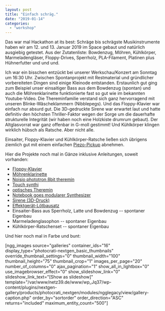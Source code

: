 ```yaml
---
layout: post
title: "Einfach schräg."
date: "2019-01-14"
categories: 
  - "workshop"
---
```


Das war mal Hackathon at its best: Schräge bis schrägste Musikinstrumente haben wir am 12. und 13. Januar 2019 im Space gebaut und natürlich ausgiebig getestet. Aus der Zutatenliste: Bowdenzug, Möhren, Kühlkörper, Marmeladengläser, Floppy-Drives, Sperrholz, PLA-Filament, Platinen plus Hühnerfutter und und und.

Ich war ein bisschen entzückt bei unserer Werkschau/Konzert am Sonntag um 16:30 Uhr. Zwischen Spontanprojekt mit Restmaterial und gründlicher vorbereiteten Dingen sind einige Kleinode entstanden. Erstaunlich gut ging zum Beispiel unser einsaitiger Bass aus dem Bowdenzug (spontan) und auch die Möhrenklarinette funktionierte fast so gut wie im bekannten Youtube-Video. Die Thereminfamilie verstand sich ganz hervorragend mit unseren Blinke-Wäscheklammern (Nibblepegs). Und das Floppy-Klavier war einfach nur absurd gut. Die 3D-gedruckte Sirene war erwartet laut und hatte definitiv den höchsten Thriller-Faktor wegen der Sorge um die dauerhafte strukturelle Integrität (wir haben noch eine Holzkiste drumrum gebaut). Der Altglasvorrat war ganz offenbar in G-moll gestimmt! Und Kühlkörper klingen wirklich hübsch als Ratsche. Aber nicht alle.

Einsaiter, Floppy-Klavier und Kühlkörper-Ratsche ließen sich übrigens ziemlich gut mit einem einfachen [Piezo-Pickup](https://www.thomann.de/de/harley_benton_hbt.htm) abnehmen.

Hier die Projekte noch mal in Gänze inklusive Anleitungen, soweit vorhanden:

- [Floppy-Klavier](https://www.instructables.com/id/How-to-Make-Musical-Floppy-Drives/)
- [Möhrenklarinette](https://www.youtube.com/watch?v=zrme04RIsE8)
- [Noisio phototron 8bit theremin](https://noisio.de/photonotron-bauanleitung)
- [Touch synthi](http://circuitcircle.de/kunstprojekte)
- [optisches Theremin](http://florianfusco.com/diy-40106/)
- [Notebook goes modularer Synthesizer](https://vcvrack.com/)
- [Sirene (3D-Druck)](https://www.thingiverse.com/thing:370886)
- [Effektgerät-Lötbausatz](https://www.jedspeds.co.uk/product-page/csound-bass-fuzz)
- Einsaiter-Bass aus Sperrholz, Latte und Bowdenzug -- spontaner Eigenbau
- Marmeladenglasophon -- spontaner Eigenbau
- Kühlkörper-Ratschenset -- spontaner Eigenbau

Und hier noch mal in Farbe und bunt:

[ngg_images source="galleries" container_ids="16" display_type="photocrati-nextgen_basic_thumbnails" override_thumbnail_settings="0" thumbnail_width="100" thumbnail_height="75" thumbnail_crop="1" images_per_page="20" number_of_columns="0" ajax_pagination="1" show_all_in_lightbox="0" use_imagebrowser_effect="0" show_slideshow_link="0" slideshow_link_text="[Show as slideshow]" template="/var/www/netz39.de/www/wp_Jq37/wp-content/plugins/nextgen-gallery/products/photocrati_nextgen/modules/ngglegacy/view/gallery-caption.php" order_by="sortorder" order_direction="ASC" returns="included" maximum_entity_count="500"]

